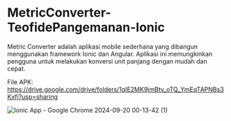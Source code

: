 # MetricConverter-TeofidePangemanan-Ionic

Metric Converter adalah aplikasi mobile sederhana yang dibangun menggunakan framework Ionic dan Angular. Aplikasi ini memungkinkan pengguna untuk melakukan konversi unit panjang dengan mudah dan cepat.

File APK:
https://drive.google.com/drive/folders/1qIE2MK9jmBtv_oTQ_YmEqTAPNBs3Kxfj?usp=sharing

![Ionic App - Google Chrome 2024-09-20 00-13-42 (1)](https://github.com/user-attachments/assets/98f83c69-0969-471d-b770-10ddd6cf81c4)
